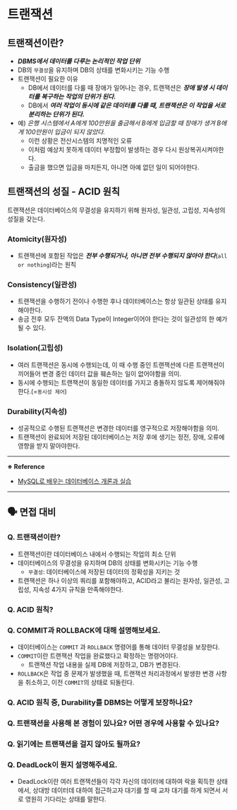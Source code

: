 # 트랜잭션

## 트랜잭션이란? 

- **_DBMS에서 데이터를 다루는 논리적인 작업 단위_**
- DB의 `무결성`을 유지하며 DB의 상태를 변화시키는 기능 수행
- 트랜잭션이 필요한 이유
  - DB에서 데이터를 다룰 때 장애가 일어나는 경우, 트랜잭션은 ***장애 발생 시 데이터를 복구하는 작업의 단위가 된다.***
  - DB에서 **_여러 작업이 동시에 같은 데이터를 다룰 때, 트랜잭션은 이 작업을 서로 분리하는 단위가 된다._**
- 예) _은행 시스템에서 A에게 100만원을 출금해서 B에게 입금할 때 장애가 생겨 B에게 100만원이 입금이 되지 않았다._ 
  - 이런 상황은 전산시스템의 치명적인 오류
  - 이처럼 예상치 못하게 데이터 부정합이 발생하는 경우 다시 원상복귀시켜야한다.
  - 출금을 했으면 입금을 마치든지, 아니면 아예 없던 일이 되어야한다.

## 트랜잭션의 성질 - ACID 원칙 

트랜잭션은 데이터베이스의 무결성을 유지하기 위해 원자성, 일관성, 고립성, 지속성의 성질을 갖는다.

### Atomicity(원자성)

- 트랜잭션에 포함된 작업은 _**전부 수행되거나, 아니면 전부 수행되지 않아야 한다**_(`all or nothing`)라는 원칙

### Consistency(일관성)

- 트랜잭션을 수행하기 전이나 수행한 후나 데이터베이스는 항상 일관된 상태를 유지해야한다.
- 송금 전후 모두 잔액의 Data Type이 Integer이어야 한다는 것이 일관성의 한 예가 될 수 있다.

### Isolation(고립성)

- 여러 트랜잭션은 동시에 수행되는데, 이 때 수행 중인 트랜잭션에 다른 트랜잭션이 끼어들어 변경 중인 데이터 값을 훼손하는 일이 없어야함을 의미.
- 동시에 수행되는 트랜잭션이 동일한 데이터를 가지고 충돌하지 않도록 제어해줘야한다.(=`동시성 제어`)

### Durability(지속성)

- 성공적으로 수행된 트랜잭션은 변경한 데이터를 영구적으로 저장해야함을 의미.
- 트랜잭션이 완료되어 저장된 데이터베이스는 저장 후에 생기는 정전, 장애, 오류에 영향을 받지 말아야한다. 

---

**※ Reference**

- [MySQL로 배우는 데이터베이스 개론과 실습](http://www.yes24.com/Product/Goods/77724190)

---

## 🗣️ 면접 대비

### Q. 트랜잭션이란?

- 트랜잭션이란 데이터베이스 내에서 수행되는 작업의 최소 단위
- 데이터베이스의 무결성을 유지하며 DB의 상태를 변화시키는 기능 수행
  - `무결성`: 데이터베이스에 저장된 데이터의 정확성을 지키는 것 
- 트랜잭션은 하나 이상의 쿼리를 포함해야하고, ACID라고 불리는 원자성, 일관성, 고립성, 지속성 4가지 규칙을 만족해야한다. 

### Q. ACID 원칙?

### Q. COMMIT과 ROLLBACK에 대해 설명해보세요.

- 데이터베이스는 `COMMIT` 과 `ROLLBACK` 명령어를 통해 데이터 무결성을 보장한다. 
- `COMMIT`이란 트랜잭션 작업을 완료했다고 확정하는 명령어이다.
  - 트랜잭션 작업 내용을 실제 DB에 저장하고, DB가 변경된다.
- `ROLLBACK`은 작업 중 문제가 발생했을 때, 트랜잭션 처리과정에서 발생한 변경 사항을 취소하고, 이전 `COMMIT`의 상태로 되돌린다.

### Q. ACID 원칙 중, Durability를 DBMS는 어떻게 보장하나요?

### Q. 트랜잭션을 사용해 본 경험이 있나요? 어떤 경우에 사용할 수 있나요?

### Q. 읽기에는 트랜잭션을 걸지 않아도 될까요?

### Q. DeadLock이 뭔지 설명해주세요.

- DeadLock이란 여러 트랜잭션들이 각각 자신의 데이터에 대하여 락을 획득한 상태에서, 상대방 데이터데 대하여 접근하고자 대기를 할 때 교차 대기를 하게 되면서 서로 영원히 기다리는 상태를 말한다.


